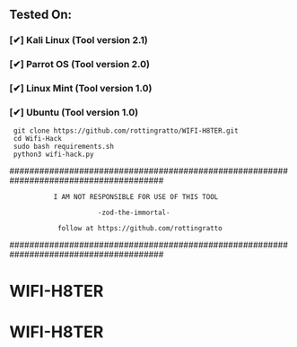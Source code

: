 

## Tested On:

### [✔] Kali Linux (Tool version 2.1)




### [✔] Parrot OS (Tool version 2.0)




### [✔] Linux Mint (Tool version 1.0)



### [✔] Ubuntu (Tool version 1.0)






```
 git clone https://github.com/rottingratto/WIFI-H8TER.git
 cd Wifi-Hack
 sudo bash requirements.sh
 python3 wifi-hack.py

```

#######################################################################################

               I AM NOT RESPONSIBLE FOR USE OF THIS TOOL
               
                          -zod-the-immortal-
                          
                follow at https://github.com/rottingratto
#######################################################################################
# WIFI-H8TER
# WIFI-H8TER

